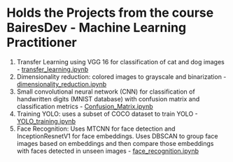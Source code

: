 # Holds the Projects from the course BairesDev - Machine Learning Practitioner
1) Transfer Learning using VGG 16 for classification of cat and dog images - [transfer_learning.ipynb](https://github.com/igornunespatricio/BairesDev-Machine-Learning-Practitioner/blob/main/transfer_learning.ipynb)
2) Dimensionality reduction: colored images to grayscale and binarization - [dimensionality_reduction.ipynb](https://github.com/igornunespatricio/BairesDev-Machine-Learning-Practitioner/blob/main/dimensionality_reduction.ipynb)
3) Small convolutional neural network (CNN) for classification of handwritten digits (MNIST database) with confusion matrix and classification metrics - [Confusion_Matrix.ipynb](https://github.com/igornunespatricio/BairesDev-Machine-Learning-Practitioner/blob/main/Confusion_Matrix.ipynb)
4) Training YOLO: uses a subset of COCO dataset to train YOLO - [YOLO_training.ipynb](https://github.com/igornunespatricio/BairesDev-Machine-Learning-Practitioner/blob/main/YOLO_training.ipynb)
5) Face Recognition: Uses MTCNN for face detection and InceptionResnetV1 for face embeddings. Uses DBSCAN to group face images based on embeddings and then compare those embeddings with faces detected in unseen images - [face_recognition.ipynb](https://github.com/igornunespatricio/BairesDev-Machine-Learning-Practitioner/blob/main/face_recognition.ipynb)
